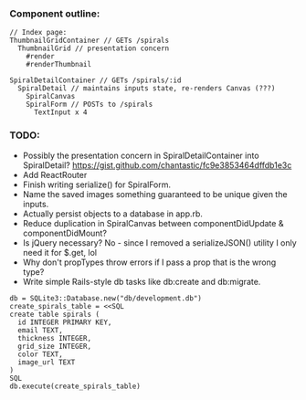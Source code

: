 ### Component outline:
```
// Index page:
ThumbnailGridContainer // GETs /spirals
  ThumbnailGrid // presentation concern
    #render
    #renderThumbnail

SpiralDetailContainer // GETs /spirals/:id
  SpiralDetail // maintains inputs state, re-renders Canvas (???)
    SpiralCanvas
    SpiralForm // POSTs to /spirals
      TextInput x 4
```

### TODO:

* Possibly the presentation concern in SpiralDetailContainer into SpiralDetail? https://gist.github.com/chantastic/fc9e3853464dffdb1e3c
* Add ReactRouter
* Finish writing serialize() for SpiralForm.
* Name the saved images something guaranteed to be unique given the inputs.
* Actually persist objects to a database in app.rb.
* Reduce duplication in SpiralCanvas between componentDidUpdate & componentDidMount?
* Is jQuery necessary? No - since I removed a serializeJSON() utility I only need it for $.get, lol
* Why don't propTypes throw errors if I pass a prop that is the wrong type?
* Write simple Rails-style db tasks like db:create and db:migrate.

```
db = SQLite3::Database.new("db/development.db")
create_spirals_table = <<SQL
create table spirals (
  id INTEGER PRIMARY KEY,
  email TEXT,
  thickness INTEGER,
  grid_size INTEGER,
  color TEXT,
  image_url TEXT
)
SQL
db.execute(create_spirals_table)
```
